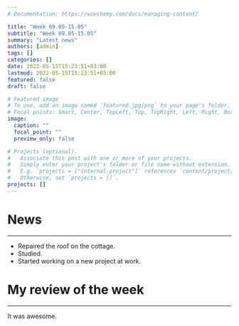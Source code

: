 ```yaml
---
# Documentation: https://wowchemy.com/docs/managing-content/

title: "Week 09.05-15.05"
subtitle: "Week 09.05-15.05"
summary: "Latest news"
authors: [admin]
tags: []
categories: []
date: 2022-05-15T15:23:51+03:00
lastmod: 2022-05-15T15:23:51+03:00
featured: false
draft: false

# Featured image
# To use, add an image named `featured.jpg/png` to your page's folder.
# Focal points: Smart, Center, TopLeft, Top, TopRight, Left, Right, BottomLeft, Bottom, BottomRight.
image:
  caption: ""
  focal_point: ""
  preview_only: false

# Projects (optional).
#   Associate this post with one or more of your projects.
#   Simply enter your project's folder or file name without extension.
#   E.g. `projects = ["internal-project"]` references `content/project/deep-learning/index.md`.
#   Otherwise, set `projects = []`.
projects: []
---
```



# News
<hr>

- Repaired the roof on the cottage. 
- Studied. 
- Started working on a new project at work.

# My review of the week
<hr>

It was awesome.